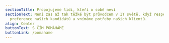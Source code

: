 ```yaml
---
sectionTitle: Propojujeme lidi, kteří o sobě neví
sectionText: Není zas až tak těžké být průvodcem v IT světě, když respektujeme
  preference našich kandidátů a vnímáme potřeby našich klientů.
align: Center
buttonText: S ČÍM POMÁHÁME
buttonLink: /pomahame
---
```

